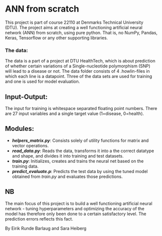 # ANN from scratch
This project is part of course 22110 at Denmarks Technical University (DTU). The project aims at creating a well functioning artificial neural network (ANN) from scratch, using pure python. That is, no NumPy, Pandas, Keras, Tensorflow or any other supporting libraries. 

### The data:
The data is a part of a project at DTU HealthTech, which is about prediction of whether certain variations of a Single-nucleotide polymorphism (SNP) will lead to a disease or not. The data folder consists of 4 .howlin-files in which each line is a datapoint. Three of the data sets are used for training and one is used for model evaluation.

## Input-Output:
The input for training is whitespace separated floating point numbers. There are 27 input variables and a single target value (1=disease, 0=health).

## Modules:
* ***helpers_matrix.py***: Consists solely of utility functions for matrix and vector operations. 
* ***read_data.py***: Reads the data, transforms it into a the correct datatype and shape, and divides it into training and test datasets.
* ***train.py***: Initializes, creates and trains the neural net based on the training data.
* ***predict_evaluate.p***: Predicts the test data by using the tuned model obtained from *train.py* and evaluates those predictions.

## NB
The main focus of this project is to build a well functioning artificial neural network - tuning hyperparameters and optimizing the accuracy of the model has therefore only been done to a certain satisfactory level. The prediction errors reflects this fact.


By Eirik Runde Barlaug and Sara Heiberg
